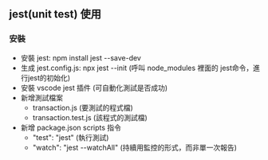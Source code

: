 ## jest(unit test) 使用

### 安裝
- 安裝 jest: npm install jest --save-dev
- 生成 jest.config.js: npx jest --init (呼叫 node_modules 裡面的 jest命令，進行jest的初始化)
- 安裝 vscode jest 插件 (可自動化測試是否成功)
- 新增測試檔案
  - transaction.js (要測試的程式檔)
  - transaction.test.js (該程式的測試檔)
- 新增 package.json scripts 指令
  - "test": "jest" (執行測試)
  - "watch": "jest --watchAll" (持續用監控的形式，而非單一次報告)  
